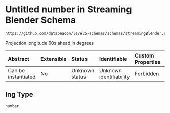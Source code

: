 # Untitled number in Streaming Blender Schema

```txt
https://github.com/databeacon/level5-schemas/schemas/streamingBlender.schema.json#/properties/flights/properties/synced/properties/projection/properties/lng
```

Projection longitude 60s ahead in degrees

| Abstract            | Extensible | Status         | Identifiable            | Custom Properties | Additional Properties | Access Restrictions | Defined In                                                                                      |
| :------------------ | :--------- | :------------- | :---------------------- | :---------------- | :-------------------- | :------------------ | :---------------------------------------------------------------------------------------------- |
| Can be instantiated | No         | Unknown status | Unknown identifiability | Forbidden         | Allowed               | none                | [streamingBlender.schema.json\*](../../out/streamingBlender.schema.json "open original schema") |

## lng Type

`number`
